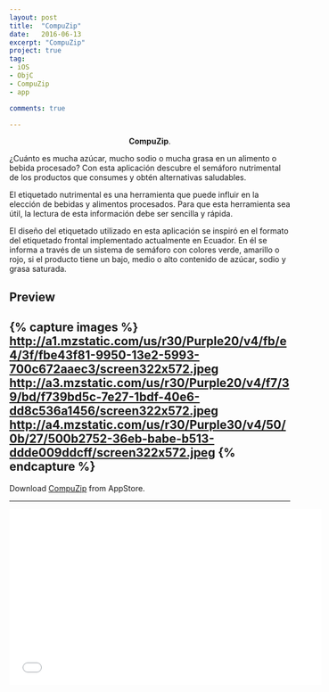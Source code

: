 ```yaml
---
layout: post
title:  "CompuZip"
date:   2016-06-13
excerpt: "CompuZip"
project: true
tag:
- iOS 
- ObjC
- CompuZip
- app

comments: true

---
```


    
<center><b>CompuZip</b>.</center>
     
¿Cuánto es mucha azúcar, mucho sodio o mucha grasa en un alimento o bebida procesado? Con esta aplicación descubre el semáforo nutrimental de los productos que consumes y obtén alternativas saludables.

El etiquetado nutrimental es una herramienta que puede influir en la elección de bebidas y alimentos procesados. Para que esta herramienta sea útil, la lectura de esta información debe ser sencilla y rápida.

El diseño del etiquetado utilizado en esta aplicación se inspiró en el formato del etiquetado frontal implementado actualmente en Ecuador. En él se informa a través de un sistema de semáforo con colores verde, amarillo o rojo, si el producto tiene un bajo, medio o alto contenido de azúcar, sodio y grasa saturada.


## Preview

{% capture images %}
	http://a1.mzstatic.com/us/r30/Purple20/v4/fb/e4/3f/fbe43f81-9950-13e2-5993-700c672aaec3/screen322x572.jpeg
	http://a3.mzstatic.com/us/r30/Purple20/v4/f7/39/bd/f739bd5c-7e27-1bdf-40e6-dd8c536a1456/screen322x572.jpeg
	http://a4.mzstatic.com/us/r30/Purple30/v4/50/0b/27/500b2752-36eb-babe-b513-ddde009ddcff/screen322x572.jpeg
{% endcapture %}
---

  
      
Download  [CompuZip](https://itunes.apple.com/bo/app/semaforo-nutrimental/id1071714993?mt=8) from AppStore.      


---

<iframe width="560" height="315" src="//www.youtube.com/embed/f_3299399Xo" frameborder="0"> </iframe>

